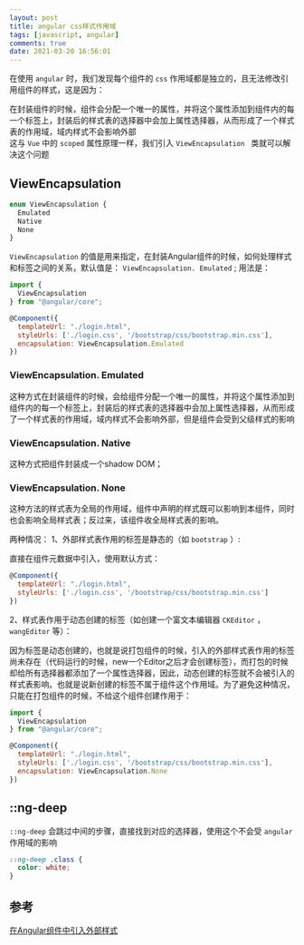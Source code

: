 ```yaml
---
layout: post
title: angular css样式作用域
tags: [javascript, angular]
comments: true
date: 2021-03-20 16:56:01
---
```


在使用 `angular` 时，我们发现每个组件的 `css` 作用域都是独立的，且无法修改引用组件的样式，这是因为：  

<!-- more -->
在封装组件的时候，组件会分配一个唯一的属性，并将这个属性添加到组件内的每一个标签上，封装后的样式表的选择器中会加上属性选择器，从而形成了一个样式表的作用域，域内样式不会影响外部  
这与 `Vue` 中的 `scoped` 属性原理一样，我们引入 `ViewEncapsulation ` 类就可以解决这个问题

## ViewEncapsulation

```js
enum ViewEncapsulation {
  Emulated
  Native
  None
}
```

`ViewEncapsulation` 的值是用来指定，在封装Angular组件的时候，如何处理样式和标签之间的关系，默认值是： `ViewEncapsulation. Emulated` ; 
用法是：

```js
import {
  ViewEncapsulation
} from "@angular/core";

@Component({
  templateUrl: "./login.html",
  styleUrls: ['./login.css', '/bootstrap/css/bootstrap.min.css'],
  encapsulation: ViewEncapsulation.Emulated
})
```

### ViewEncapsulation. Emulated

这种方式在封装组件的时候，会给组件分配一个唯一的属性，并将这个属性添加到组件内的每一个标签上，封装后的样式表的选择器中会加上属性选择器，从而形成了一个样式表的作用域，域内样式不会影响外部，但是组件会受到父级样式的影响

### ViewEncapsulation. Native

这种方式把组件封装成一个shadow DOM；

### ViewEncapsulation. None

这种方法的样式表为全局的作用域，组件中声明的样式既可以影响到本组件，同时也会影响全局样式表；反过来，该组件收全局样式表的影响。

两种情况：
1、外部样式表作用的标签是静态的（如 `bootstrap` ）:

直接在组件元数据中引入，使用默认方式：

```js
@Component({
  templateUrl: "./login.html",
  styleUrls: ['./login.css', '/bootstrap/css/bootstrap.min.css']
})
```

2、样式表作用于动态创建的标签（如创建一个富文本编辑器 `CKEditor` ， `wangEditor` 等）：

因为标签是动态创建的，也就是说打包组件的时候，引入的外部样式表作用的标签尚未存在（代码运行的时候，new一个Editor之后才会创建标签），而打包的时候却给所有选择器都添加了一个属性选择器，因此，动态创建的标签就不会被引入的样式表影响。也就是说新创建的标签不属于组件这个作用域。为了避免这种情况，只能在打包组件的时候，不给这个组件创建作用于：

```js
import {
  ViewEncapsulation
} from "@angular/core";

@Component({
  templateUrl: "./login.html",
  styleUrls: ['./login.css', '/bootstrap/css/bootstrap.min.css'],
  encapsulation: ViewEncapsulation.None
})
```

## ::ng-deep

`::ng-deep` 会跳过中间的步骤，直接找到对应的选择器，使用这个不会受 `angular` 作用域的影响

```css
::ng-deep .class {
  color: white;
}
```

## 参考

[在Angular组件中引入外部样式](https://blog.csdn.net/u011135260/article/details/78196516)
